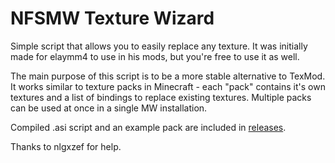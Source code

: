 # NFSMW Texture Wizard

Simple script that allows you to easily replace any texture. It was initially made for elaymm4 to use in his mods, but you're free to use it as well.

The main purpose of this script is to be a more stable alternative to TexMod. It works similar to texture packs in Minecraft - each "pack" contains it's own textures and a list of bindings to replace existing textures. Multiple packs can be used at once in a single MW installation.

Compiled .asi script and an example pack are included in <a href=https://github.com/R-033/texwizard/releases>releases</a>.

Thanks to nlgxzef for help.

